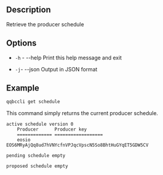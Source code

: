 ## Description

Retrieve the producer schedule


## Options
- `-h` - --help                   Print this help message and exit

- `-j`- --json                   Output in JSON format


## Example

```sh
qqbccli get schedule
```

This command simply returns the current producer schedule. 

```console
active schedule version 0
    Producer      Producer key
    ============= ==================
    eosio         EOS6MRyAjQq8ud7hVNYcfnVPJqcVpscN5So8BhtHuGYqET5GDW5CV

pending schedule empty

proposed schedule empty
```
